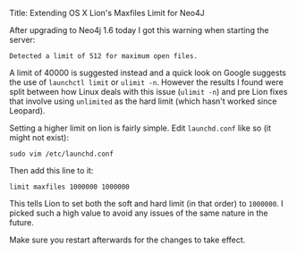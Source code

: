 Title: Extending OS X Lion's Maxfiles Limit for Neo4J

After upgrading to Neo4j 1.6 today I got this warning when starting the server:

`Detected a limit of 512 for maximum open files.`

A limit of 40000 is suggested instead and a quick look on Google suggests the use of `launchctl limit` or `ulimit -n`. However the results I found were split between how Linux deals with this issue (`ulimit -n`) and pre Lion fixes that involve using `unlimited` as the hard limit (which hasn't worked since Leopard).

Setting a higher limit on lion is fairly simple. Edit `launchd.conf` like so (it might not exist):

`sudo vim /etc/launchd.conf`

Then add this line to it:

`limit maxfiles 1000000 1000000`

This tells Lion to set both the soft and hard limit (in that order) to `1000000`. I picked such a high value to avoid any issues of the same nature in the future.

Make sure you restart afterwards for the changes to take effect.


